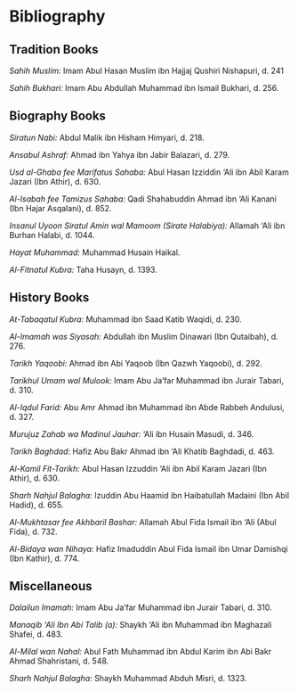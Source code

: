 Bibliography
============

Tradition Books
---------------

*Sahih Muslim:* Imam Abul Hasan Muslim ibn Hajjaj Qushiri Nishapuri, d.
241

*Sahih Bukhari:* Imam Abu Abdullah Muhammad ibn Ismail Bukhari, d. 256.

Biography Books
---------------

*Siratun Nabi:* Abdul Malik ibn Hisham Himyari, d. 218.

*Ansabul Ashraf:* Ahmad ibn Yahya ibn Jabir Balazari, d. 279.

*Usd al-Ghaba fee Marifatus Sahaba:* Abul Hasan Izziddin ‘Ali ibn Abil
Karam Jazari (Ibn Athir), d. 630.

*Al-Isabah fee Tamizus Sahaba:* Qadi Shahabuddin Ahmad ibn ‘Ali Kanani
(Ibn Hajar Asqalani), d. 852.

*Insanul Uyoon Siratul Amin wal Mamoom (Sirate Halabiya):* Allamah ‘Ali
ibn Burhan Halabi, d. 1044.

*Hayat Muhammad:* Muhammad Husain Haikal.

*Al-Fitnatul Kubra:* Taha Husayn, d. 1393.

History Books
-------------

*At-Tabaqatul Kubra:* Muhammad ibn Saad Katib Waqidi, d. 230.

*Al-Imamah was Siyasah:* Abdullah ibn Muslim Dinawari (Ibn Qutaibah), d.
276.

*Tarikh Yaqoobi:* Ahmad ibn Abi Yaqoob (Ibn Qazwh Yaqoobi), d. 292.

*Tarikhul Umam wal Mulook:* Imam Abu Ja’far Muhammad ibn Jurair Tabari,
d. 310.

*Al-Iqdul Farid:* Abu Amr Ahmad ibn Muhammad ibn Abde Rabbeh Andulusi,
d. 327.

*Murujuz Zahab wa Madinul Jauhar:* ‘Ali ibn Husain Masudi, d. 346.

*Tarikh Baghdad:* Hafiz Abu Bakr Ahmad ibn ‘Ali Khatib Baghdadi, d. 463.

*Al-Kamil Fit-Tarikh:* Abul Hasan Izzuddin ‘Ali ibn Abil Karam Jazari
(Ibn Athir), d. 630.

*Sharh Nahjul Balagha:* Izuddin Abu Haamid ibn Haibatullah Madaini (Ibn
Abil Hadid), d. 655.

*Al-Mukhtasar fee Akhbaril Bashar:* Allamah Abul Fida Ismail ibn ‘Ali
(Abul Fida), d. 732.

*Al-Bidaya wan Nihaya:* Hafiz Imaduddin Abul Fida Ismail ibn Umar
Damishqi (Ibn Kathir), d. 774.

Miscellaneous
-------------

*Dalailun Imamah:* Imam Abu Ja’far Muhammad ibn Jurair Tabari, d. 310.

*Manaqib ‘Ali Ibn Abi Talib (a):* Shaykh ‘Ali ibn Muhammad ibn Maghazali
Shafei, d. 483.

*Al-Milal wan Nahal:* Abul Fath Muhammad ibn Abdul Karim ibn Abi Bakr
Ahmad Shahristani, d. 548.

*Sharh Nahjul Balagha:* Shaykh Muhammad Abduh Misri, d. 1323.


